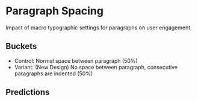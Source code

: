 # Paragraph Spacing

Impact of macro typographic settings for paragraphs on user engagement.

## Buckets

- Control: Normal space between paragraph (50%)
- Variant: (New Design) No space between paragraph, consecutive paragraphs are indented (50%)

## Predictions


